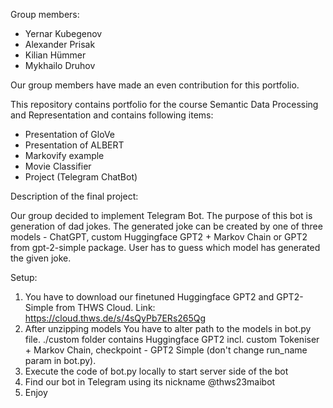 Group members: 
- Yernar Kubegenov
- Alexander Prisak
- Kilian Hümmer
- Mykhailo Druhov

Our group members have made an even contribution for this portfolio.

This repository contains portfolio for the course Semantic Data Processing and Representation
and contains following items:
 - Presentation of GloVe
 - Presentation of ALBERT
 - Markovify example
 - Movie Classifier
 - Project (Telegram ChatBot)


Description of the final project:

Our group decided to implement Telegram Bot. The purpose of this bot is generation of dad jokes. The generated joke can be created by one of three models - ChatGPT, custom Huggingface GPT2 + Markov Chain or GPT2 from gpt-2-simple package. User has to guess which model has generated the given joke. 

Setup:
1. You have to download our finetuned Huggingface GPT2 and GPT2-Simple from THWS Cloud. Link: https://cloud.thws.de/s/4sQyPb7ERs265Qg
2. After unzipping models You have to alter path to the models in bot.py file. ./custom folder contains Huggingface GPT2 incl. custom Tokeniser + Markov Chain, checkpoint - GPT2 Simple (don't change run_name param in bot.py).
3. Execute the code of bot.py locally to start server side of the bot
4. Find our bot in Telegram using its nickname @thws23maibot
5. Enjoy